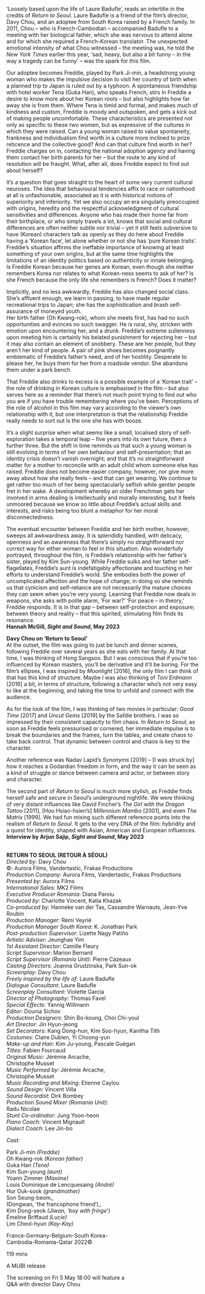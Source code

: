 
‘Loosely based upon the life of Laure Badufle’, reads an intertitle in the credits of _Return to Seoul_. Laure Badufle is a friend of the film’s director, Davy Chou, and an adoptee from South Korea raised by a French family. In 2011, Chou – who is French-Cambodian – accompanied Badufle to a meeting with her biological father, which she was nervous to attend alone and for which she required a French-Korean translator. The unexpected emotional intensity of what Chou witnessed – the meeting was, he told the _New York Times_ earlier this year, ‘sad, heavy, but also a bit funny – in the way a tragedy can be funny’ – was the spark for this film.

Our adoptee becomes Freddie, played by Park Ji-min, a headstrong young woman who makes the impulsive decision to visit her country of birth when a planned trip to Japan is ruled out by a typhoon. A spontaneous friendship with hotel worker Tena (Guka Han), who speaks French, stirs in Freddie a desire to know more about her Korean roots – but also highlights how far away she is from them. Where Tena is timid and formal, and makes much of kindness and custom, Freddie is moody and outspoken, and gets a kick out of making people uncomfortable. These characteristics are presented not only as specific to these two women, but as expressive of the cultures in which they were raised. Can a young woman raised to value spontaneity, frankness and individualism find worth in a culture more inclined to prize reticence and the collective good? And can that culture find worth in her? Freddie charges on in, contacting the national adoption agency and having them contact her birth parents for her – but the route to any kind of resolution will be fraught. What, after all, does Freddie expect to find out about herself?

It’s a question that goes straight to the heart of some very current cultural neuroses. The idea that behavioural tendencies affix to race or nationhood at all is unfashionable, associated as it is with historical notions of superiority and inferiority. Yet we also occupy an era singularly preoccupied with origins, heredity and the respectful acknowledgment of cultural sensitivities and differences. Anyone who has made their home far from their birthplace, or who simply travels a lot, knows that social and cultural differences are often neither subtle nor trivial – yet it still feels subversive to have (Korean) characters talk as openly as they do here about Freddie having a ‘Korean face’, let alone whether or not she has ‘pure Korean traits’. Freddie’s situation affirms the ineffable importance of knowing at least something of your own origins, but at the same time highlights the limitations of an identity politics based on authenticity or innate belonging. Is Freddie Korean because her genes are Korean, even though she neither remembers Korea nor relates to what Korean-ness seems to ask of her? Is she French because the only life she remembers is French? Does it matter?

Implicitly, and no less awkwardly, Freddie has also changed social class. She’s affluent enough, we learn in passing, to have made regular recreational trips to Japan; she has the sophistication and brash self-assurance of moneyed youth.  
Her birth father (Oh Kwang-rok), whom she meets first, has had no such opportunities and evinces no such swagger. He is rural, shy, stricken with emotion upon encountering her, and a drunk. Freddie’s extreme sullenness upon meeting him is certainly his belated punishment for rejecting her – but it may also contain an element of snobbery. These are her people, but they aren’t her kind of people.  A pair of pink shoes becomes poignantly emblematic of Freddie’s father’s need, and of her hostility. Desperate to please her, he buys them for her from a roadside vendor. She abandons them under a park bench.

That Freddie also drinks to excess is a possible example of a ‘Korean trait’ – the role of drinking in Korean culture is emphasised in the film – but also serves here as a reminder that there’s not much point trying to find out who you are if you have trouble remembering where you’ve been. Perceptions of the role of alcohol in this film may vary according to the viewer’s own relationship with it, but one interpretation is that the relationship Freddie really needs to sort out is the one she has with booze.

It’s a slight surprise when what seems like a small, localised story of self-exploration takes a temporal leap – five years into its own future, then a further three. But the shift in time reminds us that such a young woman is still evolving in terms of her own behaviour and self-presentation; that an identity crisis doesn’t vanish overnight; and that it’s no straightforward matter for a mother to reconcile with an adult child whom someone else has raised. Freddie does not become easier company, however, nor give more away about how she really feels – and that can get wearing. We continue to get rather too much of her being spectacularly selfish while gentler people fret in her wake. A development whereby an older Frenchman gets her involved in arms dealing is intellectually and morally interesting, but it feels unmoored because we know so little about Freddie’s actual skills and interests, and risks being too blunt a metaphor for her moral disconnectedness.

The eventual encounter between Freddie and her birth mother, however, sweeps all awkwardness away. It is splendidly handled, with delicacy, openness and an awareness that there’s simply no straightforward nor correct way for either woman to feel in this situation. Also wonderfully portrayed, throughout the film, is Freddie’s relationship with her father’s sister, played by Kim Sun-young. While Freddie sulks and her father self-flagellates, Freddie’s aunt is indefatigably affectionate and touching in her efforts to understand Freddie’s world. She embodies both the power of uncomplicated affection and the hope of change; in doing so she reminds us that cynicism and self-reliance are not necessarily the mature choices they can seem when you’re very young. Learning that Freddie now deals in weapons, she asks with polite alarm, ‘For war?’ ‘For peace – in theory,’ Freddie responds. It is in that gap – between self-protection and exposure; between theory and reality – that this spirited, stimulating film finds its resonance.  
**Hannah McGill, _Sight and Sound_, May 2023**

**Davy Chou on ‘Return to Seoul’**  
At the outset, the film was going to just be lunch and dinner scenes, following Freddie over several years as she eats with her family. At that time, I was thinking of Hong Sangsoo. But I was conscious that if you’re too influenced by Korean masters, you’ll be derivative and it’ll be boring. For the film’s ellipses, I was inspired by _Moonlight_ [2016], the only film I can think of that has this kind of structure. Maybe I was also thinking of _Toni Erdmann_ [2016] a bit, in terms of structure, following a character who’s not very easy to like at the beginning, and taking the time to unfold and connect with the audience.

As for the look of the film, I was thinking of two movies in particular: _Good Time_ [2017] and _Uncut Gems_ [2019] by the Safdie brothers. I was so impressed by their consistent capacity to film chaos. In _Return to Seoul_, as soon as Freddie feels pressurised or cornered, her immediate impulse is to break the boundaries and the frames, turn the tables, and create chaos to take back control. That dynamic between control and chaos is key to the character.

Another reference was Nadav Lapid’s _Synonyms_ [2019] – [I was struck by] how it reaches a Godardian freedom in form, and the way it can be seen as a kind of struggle or dance between camera and actor, or between story and character.

The second part of _Return to Seoul_ is much more stylish, as Freddie finds herself safe and secure in Seoul’s underground nightlife. We were thinking of very distant influences like David Fincher’s _The Girl with the Dragon Tattoo_ [2011], [Hou Hsiao-hsien’s] _Millennium Mambo_ [2001], and even _The Matrix_ [1999]. We had fun mixing such different reference points into the realism of _Return to Seoul_. It gets to the very DNA of the film: hybridity and a quest for identity, shaped with Asian, American and European influences.  
**Interview by Arjun Sajip, _Sight and Sound_, May 2023**
<br><br>

**RETURN TO SEOUL (RETOUR À SÉOUL)**  
_Directed by_: Davy Chou  
©: Aurora Films, Vandertastic, Frakas Productions  
_Production Company_: Aurora Films, Vandertastic, Frakas Productions  
_Presented by_: Aurora Films  
_International Sales_: MK2 Films  
_Executive Producer Romania_: Diana Paroiu  
_Produced by_: Charlotte Vincent, Katia Khazak  
_Co-produced by_: Hanneke van der Tas,  Cassandre Warnauts, Jean-Yve Roubin  
_Production Manager_: Rémi Veyrié  
_Production Manager South Korea_: K. Jonathan Park  
_Post-production Supervisor_: Lizette Nagy Patiño  
_Artistic Adviser_: Jeunghae Yim  
_1st Assistant Director_: Camille Fleury  
_Script Supervisor_: Marion Bernard  
_Script Supervisor (Romania Unit)_: Pierre Cazeaux  
_Casting Directors_: Joanna Grudzinska, Park Sun-ok  
_Screenplay_: Davy Chou  
_Freely inspired by the life of_: Laure Badufle  
_Dialogue Consultant_: Laure Badufle  
_Screenplay Consultant_: Violette Garcia  
_Director of Photography_: Thomas Favel  
_Special Effects_: Yannig Willmann  
_Editor_: Dounia Sichov  
_Production Designers_: Shin Bo-koung,  Choi Chi-youl  
_Art Director_: Jin Hyun-jeong  
_Set Decorators_: Kang Dong-hun, Kim Soo-hyun, Kanitha Tith  
_Costumes_: Claire Dubien, Yi Choong-yun  
_Make-up and Hair_: Kim Ju-young, Pascale Guégan  
_Titles_: Fabien Fourcaud  
_Original Music_: Jérémie Arcache,  
Christophe Musset  
_Music Performed by_: Jérémie Arcache,  
Christophe Musset  
_Music Recording and Mixing_: Etienne Caylou  
_Sound Design_: Vincent Villa  
_Sound Recordist_: Dirk Bombey  
_Production Sound Mixer (Romania Unit)_:  
Radu Nicolae  
_Stunt Co-ordinator_: Jung Yoon-heon  
_Piano Coach_: Vincent Mignault  
_Dialect Coach_: Lee Jin-bo

_Cast:_

Park Ji-min _(Freddie)_  
Oh Kwang-rok _(Korean father)_  
Guka Han _(Tena)_  
Kim Sun-young _(aunt)_  
Yoann Zimmer _(Maxime)_  
Louis Dominique de Lencquesaing _(André)_  
Hur Ouk-sook _(grandmother)_  
Son Seung-beom_  
(Dongwan, ‘the francophone friend’)_  
Kim Dong-seok _(Jiwan, ‘boy with fringe’)_  
Émeline Briffaud _(Lucie)_  
Lim Cheol-hyun _(Kay-Kay)_

France-Germany-Belgium-South Korea-  
Cambodia-Romania-Qatar 2022©

119 mins

A MUBI release

The screening on Fri 5 May 18:00 will feature a  
Q&A with director Davy Chou
<!--stackedit_data:
eyJoaXN0b3J5IjpbLTY1NDA0ODk4OSw5MTUxMzE2MDVdfQ==
-->